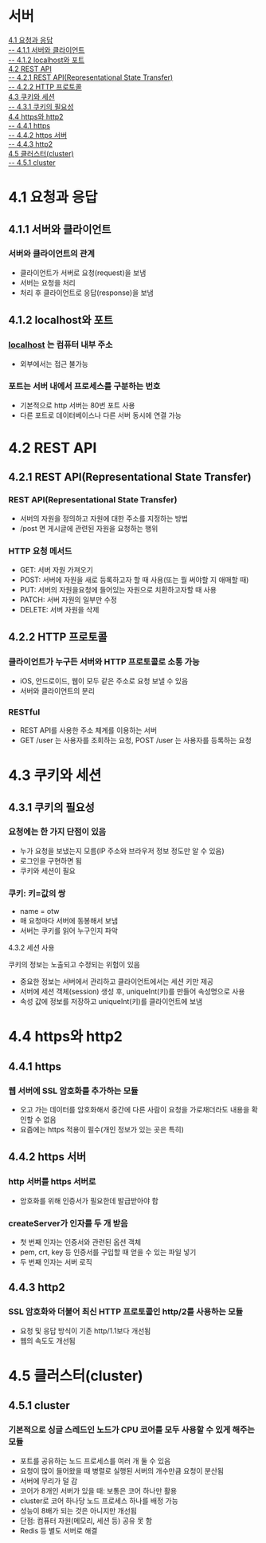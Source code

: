 # 서버
[4.1 요청과 응답](#41-요청과-응답)  
[-- 4.1.1 서버와 클라이언트](#411-서버와-클라이언트)  
[-- 4.1.2 localhost와 포트](#412-localhost와-포트)  
[4.2 REST API](#42-rest-api)  
[-- 4.2.1 REST API(Representational State Transfer)](#421-rest-apirepresentational-state-transfer)  
[-- 4.2.2 HTTP 프로토콜](#422-http-프로토콜)  
[4.3 쿠키와 세션](#43-쿠키와-세션)  
[-- 4.3.1 쿠키의 필요성](#431-쿠키의-필요성)  
[4.4 https와 http2](#44-https와-http2)  
[-- 4.4.1 https](#441-https)  
[-- 4.4.2 https 서버](#442-https-서버)  
[-- 4.4.3 http2](#443)  
[4.5 클러스터(cluster)](#45-클러스터cluster)  
[-- 4.5.1 cluster](#451-cluster)  

# 4.1 요청과 응답

## 4.1.1 서버와 클라이언트

### 서버와 클라이언트의 관계

- 클라이언트가 서버로 요청(request)을 보냄
- 서버는 요청을 처리
- 처리 후 클라이언트로 응답(response)을 보냄

## 4.1.2 localhost와 포트

### [localhost](http://localhost) 는 컴퓨터 내부 주소

- 외부에서는 접근 불가능

### 포트는 서버 내에서 프로세스를 구분하는 번호

- 기본적으로 http 서버는 80번 포트 사용
- 다른 포트로 데이터베이스나 다른 서버 동시에 연결 가능

# 4.2 REST API

## 4.2.1 REST API(Representational State Transfer)

### REST API(Representational State Transfer)

- 서버의 자원을 정의하고 자원에 대한 주소를 지정하는 방법
- /post 면 게시글에 관련된 자원을 요청하는 행위

### HTTP 요청 메서드

- GET: 서버 자원 가져오기
- POST: 서버에 자원을 새로 등록하고자 할 때 사용(또는 뭘 써야할 지 애매할 때)
- PUT: 서버의 자원을요청에 들어있는 자원으로 치환하고자할 때 사용
- PATCH: 서버 자원의 일부만 수정
- DELETE: 서버 자원을 삭제

## 4.2.2 HTTP 프로토콜

### 클라이언트가 누구든 서버와 HTTP 프로토콜로 소통 가능

- iOS, 안드로이드, 웹이 모두 같은 주소로 요청 보낼 수 있음
- 서버와 클라이언트의 분리

### RESTful

- REST API를 사용한 주소 체계를 이용하는 서버
- GET /user 는 사용자를 조회하는 요청, POST /user 는 사용자를 등록하는 요청

# 4.3 쿠키와 세션

## 4.3.1 쿠키의 필요성

### 요청에는 한 가지 단점이 있음

- 누가 요청을 보냈는지 모름(IP 주소와 브라우저 정보 정도만 알 수 있음)
- 로그인을 구현하면 됨
- 쿠키와 세션이 필요

### 쿠키: 키=값의 쌍

- name = otw
- 매 요청마다 서버에 동봉해서 보냄
- 서버는 쿠키를 읽어 누구인지 파악

4.3.2 세션 사용

쿠키의 정보는 노출되고 수정되는 위험이 있음

- 중요한 정보는 서버에서 관리하고 클라이언트에서는 세션 키만 제공
- 서버에 세션 객체(session) 생성 후, uniqueInt(키)를 만들어 속성명으로 사용
- 속성 값에 정보를 저장하고 uniqueInt(키)를 클라이언트에 보냄

# 4.4 https와 http2

## 4.4.1 https

### 웹 서버에 SSL 암호화를 추가하는 모듈

- 오고 가는 데이터를 암호화해서 중간에 다른 사람이 요청을 가로채더라도 내용을 확인할 수 없음
- 요즘에는 https 적용이 필수(개인 정보가 있는 곳은 특히)

## 4.4.2 https 서버

### http 서버를 https 서버로

- 암호화를 위해 인증서가 필요한데 발급받아야 함

### createServer가 인자를 두 개 받음

- 첫 번째 인자는 인증서와 관련된 옵션 객체
- pem, crt, key 등 인증서를 구입할 때 얻을 수 있는 파일 넣기
- 두 번째 인자는 서버 로직

## 4.4.3 http2

### SSL 암호화와 더불어 최신 HTTP 프로토콜인 http/2를 사용하는 모듈

- 요청 및 응답 방식이 기존 http/1.1보다 개선됨
- 웹의 속도도 개선됨

# 4.5 클러스터(cluster)

## 4.5.1 cluster

### 기본적으로 싱글 스레드인 노드가 CPU 코어를 모두 사용할 수 있게 해주는 모듈

- 포트를 공유하는 노드 프로세스를 여러 개 둘 수 있음
- 요청이 많이 들어왔을 때 병렬로 실행된 서버의 개수만큼 요청이 분산됨
- 서버에 무리가 덜 감
- 코어가 8개인 서버가 있을 때: 보통은 코어 하나만 활용
- cluster로 코어 하나당 노드 프로세스 하나를 배정 가능
- 성능이 8배가 되는 것은 아니지만 개선됨
- 단점: 컴퓨터 자원(메모리, 세션 등) 공유 못 함
- Redis 등 별도 서버로 해결